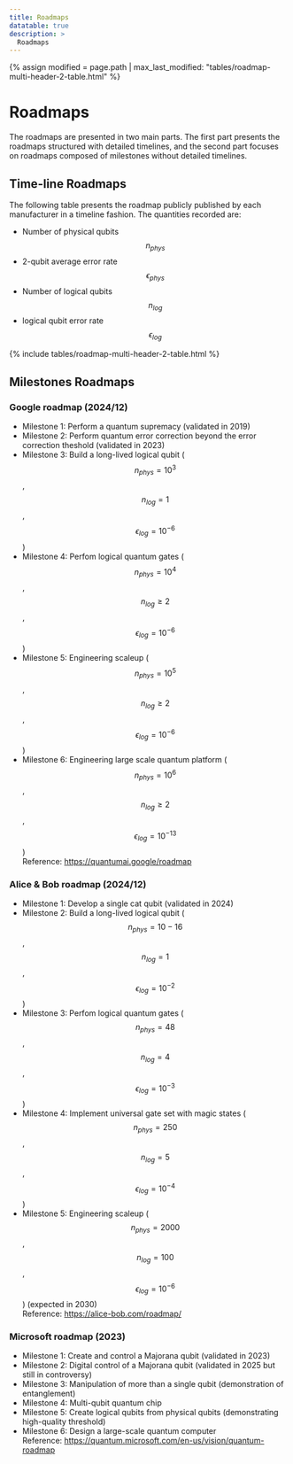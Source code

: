 ```yaml
---
title: Roadmaps
datatable: true
description: >
  Roadmaps
---
```

{% assign modified = page.path | max_last_modified: "tables/roadmap-multi-header-2-table.html" %}

# Roadmaps

The roadmaps are presented in two main parts. The first part presents the roadmaps structured with detailed timelines, and the second part focuses on roadmaps composed of milestones without detailed timelines.

## Time-line Roadmaps

The following table presents the roadmap publicly published by each manufacturer in a timeline fashion. The quantities recorded are:
- Number of physical qubits $$n_{phys}$$  
- 2-qubit average error rate $$\epsilon_{phys}$$  
- Number of logical qubits $$n_{log}$$  
- logical qubit error rate $$\epsilon_{log}$$  

{% include tables/roadmap-multi-header-2-table.html %}

<script type="text/javascript">
    $(document).ready(function() {
      $('.roadmap-multi-header-2-table').DataTable(
        {
          "bAutoWidth": true,
          "pageLength": 10,
          "drawCallback": function(settings){ 
            MathJax.Hub.Queue(["Typeset", MathJax.Hub]); 
          }
        } 
      );
    });
</script>

## Milestones Roadmaps

### Google roadmap (2024/12)

- Milestone 1: Perform a quantum supremacy (validated in 2019)
- Milestone 2: Perform quantum error correction beyond the error correction theshold (validated in 2023)
- Milestone 3: Build a long-lived logical qubit ($$n_{phys}=10^3$$, $$n_{log}=1$$, $$\epsilon_{log}=10^{-6}$$)
- Milestone 4: Perfom logical quantum gates ($$n_{phys}=10^4$$, $$n_{log} \ge 2$$, $$\epsilon_{log}=10^{-6}$$)
- Milestone 5: Engineering scaleup ($$n_{phys}=10^5$$, $$n_{log} \ge 2$$, $$\epsilon_{log}=10^{-6}$$)
- Milestone 6: Engineering large scale quantum platform ($$n_{phys}=10^6$$, $$n_{log} \ge 2$$, $$\epsilon_{log}=10^{-13}$$)  
Reference: <a href="https://quantumai.google/roadmap" target="_blank">https://quantumai.google/roadmap</a>

### Alice & Bob roadmap (2024/12)

- Milestone 1: Develop a single cat qubit (validated in 2024)
- Milestone 2: Build a long-lived logical qubit ($$n_{phys}=10-16$$, $$n_{log}=1$$, $$\epsilon_{log}=10^{-2}$$)
- Milestone 3: Perfom logical quantum gates ($$n_{phys}=48$$, $$n_{log}=4$$, $$\epsilon_{log}=10^{-3}$$)
- Milestone 4: Implement universal gate set with magic states ($$n_{phys}=250$$, $$n_{log} = 5$$, $$\epsilon_{log}=10^{-4}$$)
- Milestone 5: Engineering scaleup ($$n_{phys}=2000$$, $$n_{log} = 100$$, $$\epsilon_{log}=10^{-6}$$) (expected in 2030)  
Reference: <a href="https://alice-bob.com/roadmap/" target="_blank">https://alice-bob.com/roadmap/</a>

### Microsoft roadmap (2023)

- Milestone 1: Create and control a Majorana qubit (validated in 2023)
- Milestone 2: Digital control of a Majorana qubit (validated in 2025 but still in controversy)
- Milestone 3: Manipulation of more than a single qubit (demonstration of entanglement)
- Milestone 4: Multi-qubit quantum chip
- Milestone 5: Create logical qubits from physical qubits (demonstrating high-quality threshold)
- Milestone 6: Design a large-scale quantum computer  
Reference: <a href="https://quantum.microsoft.com/en-us/vision/quantum-roadmap" target="_blank">https://quantum.microsoft.com/en-us/vision/quantum-roadmap</a>
